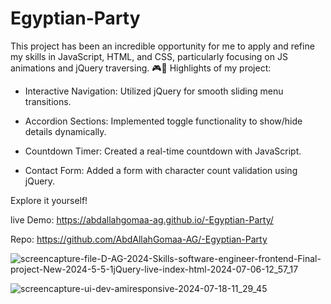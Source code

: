 # Egyptian-Party

This project has been an incredible opportunity for me to apply and refine my skills in JavaScript, HTML, and CSS, particularly focusing on JS animations and jQuery traversing. 🎮🎉
Highlights of my project:

- Interactive Navigation: Utilized jQuery for smooth sliding menu transitions.
  
- Accordion Sections: Implemented toggle functionality to show/hide details dynamically.
  
- Countdown Timer: Created a real-time countdown with JavaScript.
  
- Contact Form: Added a form with character count validation using jQuery.

Explore it yourself!

live Demo: https://abdallahgomaa-ag.github.io/-Egyptian-Party/

Repo: https://github.com/AbdAllahGomaa-AG/-Egyptian-Party

![screencapture-file-D-AG-2024-Skills-software-engineer-frontend-Final-project-New-2024-5-5-1jQuery-live-index-html-2024-07-06-12_57_17](https://github.com/AbdAllahGomaa-AG/-Egyptian-Party/assets/73030608/3ee4ea3c-e252-4b13-9cb1-12694b2b75a5)

![screencapture-ui-dev-amiresponsive-2024-07-18-11_29_45](https://github.com/user-attachments/assets/a4802abc-3723-42ab-bbae-28c589963c77)

